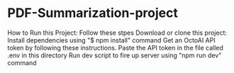 # PDF-Summarization-project
How to Run this Project: Follow these stpes
Download or clone this project:
Install dependencies using "$ npm install" command
Get an OctoAI API token by following these instructions.
Paste the API token in the file called .env in this directory
Run dev script to fire up server using "npm run dev" command
